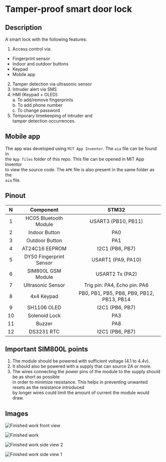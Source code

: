 # Tamper-proof smart door lock  

## Description  
A smart lock with the following features:  
1. Access control via:  
- Fingerprint sensor  
- Indoor and outdoor buttons  
- Keypad  
- Mobile app  
2. Tamper detection via ultrasonic sensor  
3. Intruder alert via SMS  
4. HMI (Keypad + OLED):    
a. To add/remove fingerprints  
b. To add phone number   
c. To change password   
5. Temporary timekeeping of intruder and   
tamper detection occurrences.    

## Mobile app  
The app was developed using ``MIT App Inventor``. The ``aia`` file can be found in  
the ``App files`` folder of this repo. This file can be opened in MIT App Inventor  
to view the source code. The ``APK`` file is also present in the same folder as the  
``aia`` file.  

## Pinout
|  N   |  Component     | STM32                            |  
| :------: | :------: | :------: |  
1   |   HC05 Bluetooth Module     |  USART3 (PB10, PB11)                           |   
2   |   Indoor Button       |  PA0                            |   
3   |   Outdoor Button       |  PA1   |  
4   |   AT24C16 EEPROM       |  I2C1 (PB6, PB7)   |    
5   |   DY50 Fingerprint Sensor   | USART1 (PA9, PA10)   |   
6   |   SIM800L GSM Module      |   USART2 Tx (PA2)   |   
7   |   Ultrasonic Sensor           |   Trig pin: PA4, Echo pin: PA6   |     
8   |   4x4 Keypad       |  PB0, PB1, PB5, PB8, PB9, PB12, PB13, PB14  |     
9   |   SH1106  OLED    |   I2C1 (PB6, PB7)  |   
10  |   Solenoid Lock   |   PA3   |     
11  |   Buzzer      |   PA8   |     
12  |   DS3231  RTC   |   I2C1 (PB6, PB7)  |   

## Important SIM800L points  
1. The module should be powered with sufficient voltage (4.1 to 4.4v).  
2. It should also be powered with a supply that can source 2A or more.  
3. The wires connecting the power pins of the module to the supply should be as short as possible   
in order to minimize resistance. This helps in preventing unwanted resets as the resistance introduced    
by longer wires could limit the amount of current the module would draw.   

## Images  

![Finished work front view](https://user-images.githubusercontent.com/46250887/205495787-6a811678-a764-4d76-84f7-8808ee10ea26.jpg)  

![Finished work](https://user-images.githubusercontent.com/46250887/205495841-9cb31fff-6728-400c-9580-214edff1c8ab.jpg)  

![Finished work side view 2](https://user-images.githubusercontent.com/46250887/205496066-7b8d5151-9c68-45fd-b9ab-18db715630c9.jpg)  

![Finished work side view 1](https://user-images.githubusercontent.com/46250887/205496075-09c605d2-d992-4f6d-afba-44d772edaa56.jpg)  



